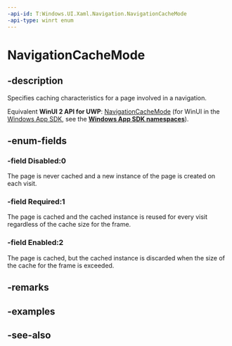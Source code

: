```yaml
---
-api-id: T:Windows.UI.Xaml.Navigation.NavigationCacheMode
-api-type: winrt enum
---
```


<!-- Enumeration syntax
public enum Windows.UI.Xaml.Navigation.NavigationCacheMode : int
-->

# NavigationCacheMode

## -description
Specifies caching characteristics for a page involved in a navigation.

Equivalent **WinUI 2 API for UWP**: [NavigationCacheMode](/windows/winui/api/microsoft.ui.xaml.navigation.navigationcachemode) (for WinUI in the [Windows App SDK](/windows/apps/windows-app-sdk/), see the **[Windows App SDK namespaces](/windows/windows-app-sdk/api/winrt/)**).

## -enum-fields
### -field Disabled:0
The page is never cached and a new instance of the page is created on each visit.

### -field Required:1
The page is cached and the cached instance is reused for every visit regardless of the cache size for the frame.

### -field Enabled:2
The page is cached, but the cached instance is discarded when the size of the cache for the frame is exceeded.


## -remarks

## -examples

## -see-also

